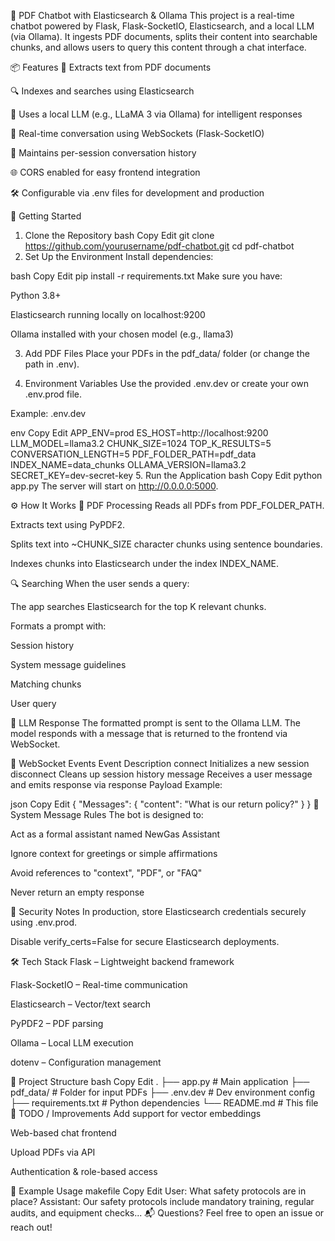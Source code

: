 🧠 PDF Chatbot with Elasticsearch & Ollama
This project is a real-time chatbot powered by Flask, Flask-SocketIO, Elasticsearch, and a local LLM (via Ollama). It ingests PDF documents, splits their content into searchable chunks, and allows users to query this content through a chat interface.

📦 Features
📄 Extracts text from PDF documents

🔍 Indexes and searches using Elasticsearch

🤖 Uses a local LLM (e.g., LLaMA 3 via Ollama) for intelligent responses

💬 Real-time conversation using WebSockets (Flask-SocketIO)

🧠 Maintains per-session conversation history

🌐 CORS enabled for easy frontend integration

🛠️ Configurable via .env files for development and production

🚀 Getting Started
1. Clone the Repository
bash
Copy
Edit
git clone https://github.com/yourusername/pdf-chatbot.git
cd pdf-chatbot
2. Set Up the Environment
Install dependencies:

bash
Copy
Edit
pip install -r requirements.txt
Make sure you have:

Python 3.8+

Elasticsearch running locally on localhost:9200

Ollama installed with your chosen model (e.g., llama3)

3. Add PDF Files
Place your PDFs in the pdf_data/ folder (or change the path in .env).

4. Environment Variables
Use the provided .env.dev or create your own .env.prod file.

Example: .env.dev

env
Copy
Edit
APP_ENV=prod
ES_HOST=http://localhost:9200
LLM_MODEL=llama3.2
CHUNK_SIZE=1024
TOP_K_RESULTS=5
CONVERSATION_LENGTH=5
PDF_FOLDER_PATH=pdf_data
INDEX_NAME=data_chunks
OLLAMA_VERSION=llama3.2
SECRET_KEY=dev-secret-key
5. Run the Application
bash
Copy
Edit
python app.py
The server will start on http://0.0.0.0:5000.

⚙️ How It Works
📄 PDF Processing
Reads all PDFs from PDF_FOLDER_PATH.

Extracts text using PyPDF2.

Splits text into ~CHUNK_SIZE character chunks using sentence boundaries.

Indexes chunks into Elasticsearch under the index INDEX_NAME.

🔍 Searching
When the user sends a query:

The app searches Elasticsearch for the top K relevant chunks.

Formats a prompt with:

Session history

System message guidelines

Matching chunks

User query

🧠 LLM Response
The formatted prompt is sent to the Ollama LLM. The model responds with a message that is returned to the frontend via WebSocket.

📡 WebSocket Events
Event	Description
connect	Initializes a new session
disconnect	Cleans up session history
message	Receives a user message and emits response via response
Payload Example:

json
Copy
Edit
{
  "Messages": {
    "content": "What is our return policy?"
  }
}
🧠 System Message Rules
The bot is designed to:

Act as a formal assistant named NewGas Assistant

Ignore context for greetings or simple affirmations

Avoid references to "context", "PDF", or "FAQ"

Never return an empty response

🔐 Security Notes
In production, store Elasticsearch credentials securely using .env.prod.

Disable verify_certs=False for secure Elasticsearch deployments.

🛠️ Tech Stack
Flask – Lightweight backend framework

Flask-SocketIO – Real-time communication

Elasticsearch – Vector/text search

PyPDF2 – PDF parsing

Ollama – Local LLM execution

dotenv – Configuration management

📁 Project Structure
bash
Copy
Edit
.
├── app.py              # Main application
├── pdf_data/           # Folder for input PDFs
├── .env.dev            # Dev environment config
├── requirements.txt    # Python dependencies
└── README.md           # This file
📌 TODO / Improvements
Add support for vector embeddings

Web-based chat frontend

Upload PDFs via API

Authentication & role-based access

🧪 Example Usage
makefile
Copy
Edit
User: What safety protocols are in place?
Assistant: Our safety protocols include mandatory training, regular audits, and equipment checks...
📬 Questions?
Feel free to open an issue or reach out!
